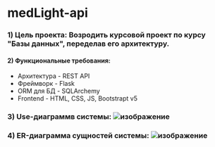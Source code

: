 # medLight-api
### 1) Цель проекта: Возродить курсовой проект по курсу "Базы данных", переделав его архитектуру.
#### 2) Функциональные требования: 
  + Архитектура - REST API
  + Фреймворк - Flask
  + ORM для БД - SQLArchemy
  + Frontend - HTML, CSS, JS, Bootstrapt v5
### 3) Use-диаграммв системы:  ![изображение](https://user-images.githubusercontent.com/52675708/136860737-48ef3613-106d-4081-812d-77a601d6ef8b.png)
### 4) ER-диаграмма сущностей системы:  ![изображение](https://user-images.githubusercontent.com/52675708/136860904-1c7260b8-fc40-40ff-956a-8aecf2f46f77.png)
